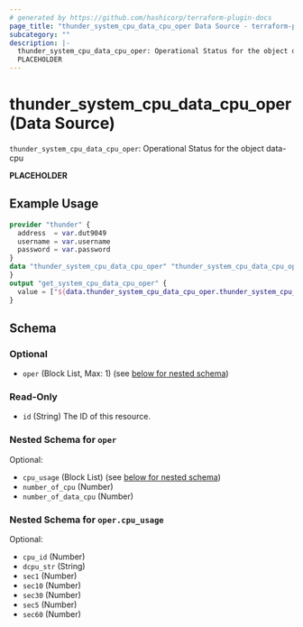 ```yaml
---
# generated by https://github.com/hashicorp/terraform-plugin-docs
page_title: "thunder_system_cpu_data_cpu_oper Data Source - terraform-provider-thunder"
subcategory: ""
description: |-
  thunder_system_cpu_data_cpu_oper: Operational Status for the object data-cpu
  PLACEHOLDER
---
```


# thunder_system_cpu_data_cpu_oper (Data Source)

`thunder_system_cpu_data_cpu_oper`: Operational Status for the object data-cpu

__PLACEHOLDER__

## Example Usage

```terraform
provider "thunder" {
  address  = var.dut9049
  username = var.username
  password = var.password
}
data "thunder_system_cpu_data_cpu_oper" "thunder_system_cpu_data_cpu_oper" {
}
output "get_system_cpu_data_cpu_oper" {
  value = ["${data.thunder_system_cpu_data_cpu_oper.thunder_system_cpu_data_cpu_oper}"]
}
```

<!-- schema generated by tfplugindocs -->
## Schema

### Optional

- `oper` (Block List, Max: 1) (see [below for nested schema](#nestedblock--oper))

### Read-Only

- `id` (String) The ID of this resource.

<a id="nestedblock--oper"></a>
### Nested Schema for `oper`

Optional:

- `cpu_usage` (Block List) (see [below for nested schema](#nestedblock--oper--cpu_usage))
- `number_of_cpu` (Number)
- `number_of_data_cpu` (Number)

<a id="nestedblock--oper--cpu_usage"></a>
### Nested Schema for `oper.cpu_usage`

Optional:

- `cpu_id` (Number)
- `dcpu_str` (String)
- `sec1` (Number)
- `sec10` (Number)
- `sec30` (Number)
- `sec5` (Number)
- `sec60` (Number)


